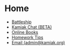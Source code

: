 # Home
- [Battleship](/battleship)
- [Kamiak Chat (BETA)](/chat)
- [Online Books](https://books.kamiak.org/)
- [Homework Tips](/homework-tips)
- [Email (admin@kamiak.org)](https://mail.google.com/mail/?view=cm&fs=1&to=admin@kamiak.org)

<!---
<style>
  html { height:100%; }
  body { min-height:100%; /* background:#0d1117; */ }
  .markdown-body { margin-top:0!important; padding-top:32px; }
</style>
-->
